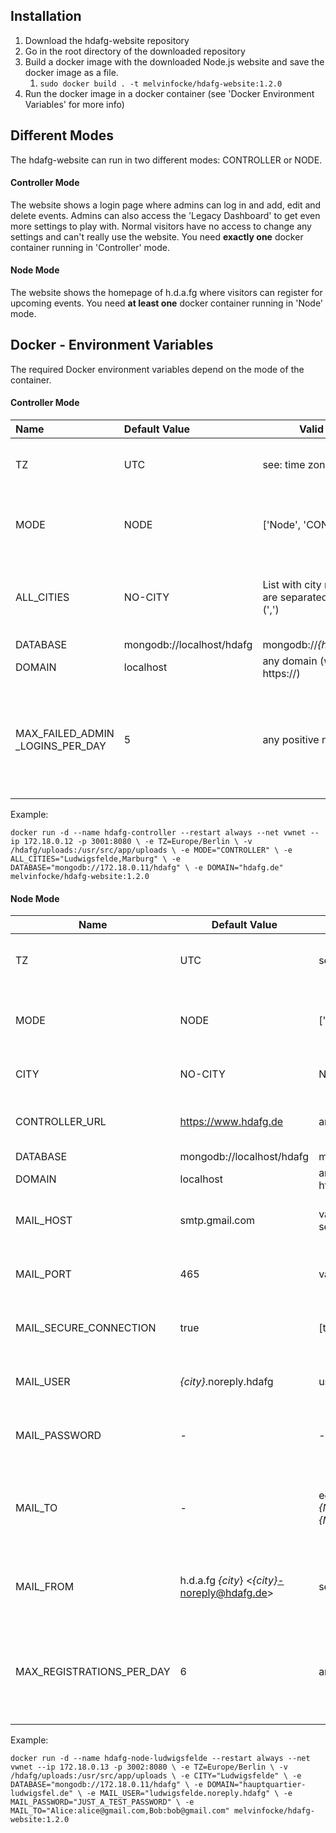 ## Installation ##

1. Download the hdafg-website repository
2. Go in the root directory of the downloaded repository
3. Build a docker image with the downloaded Node.js website and save the docker image as a file.
   1. `sudo docker build . -t melvinfocke/hdafg-website:1.2.0`
4. Run the docker image in a docker container (see 'Docker Environment Variables' for more info)



## Different Modes

The hdafg-website can run in two different modes: CONTROLLER or NODE. 

#### Controller Mode

The website shows a login page where admins can log in and add, edit and delete events. Admins can also access the 'Legacy Dashboard' to get even more settings to play with. Normal visitors have no access to change any settings and can't really use the website. You need **exactly one** docker container running in 'Controller' mode.

#### Node Mode

The website shows the homepage of h.d.a.fg where visitors can register for upcoming events. You need **at least one** docker container running in 'Node' mode.



## Docker - Environment Variables

The required Docker  environment variables depend on the mode of the container.

#### Controller Mode

| Name                                  | Default Value             | Valid Values                                             | Description                                                  |
| :------------------------------------ | :------------------------ | -------------------------------------------------------- | ------------------------------------------------------------ |
| TZ                                    | UTC                       | see: time zone code                                      | Specifies the time zone of the server                        |
| MODE                                  | NODE                      | ['Node', 'CONTROLLER']                                   | Sets the mode in which the container operates.               |
| ALL_CITIES                            | NO-CITY                   | List with city names; items are separated by comma (',') | A list of all specified cities on all containers in Node mode |
| DATABASE                              | mongodb://localhost/hdafg | mongodb://*{host}*/*{dbname}*                            | -                                                            |
| DOMAIN                                | localhost                 | any domain (without https://)                            | -                                                            |
| MAX_FAILED_ADMIN<br />_LOGINS_PER_DAY | 5                         | any positive number                                      | Specifies the maximum amount of invalid logins per IP address per 24 hours |

Example:

`docker run -d --name hdafg-controller --restart always --net vwnet --ip 172.18.0.12 -p 3001:8080 \
 -e TZ=Europe/Berlin \
 -v /hdafg/uploads:/usr/src/app/uploads \
 -e MODE="CONTROLLER" \
 -e ALL_CITIES="Ludwigsfelde,Marburg" \
 -e DATABASE="mongodb://172.18.0.11/hdafg" \
 -e DOMAIN="hdafg.de" melvinfocke/hdafg-website:1.2.0`

#### Node Mode

| Name                      | Default Value                                   | Valid Values                                      | Description                                                  |
| ------------------------- | ----------------------------------------------- | ------------------------------------------------- | ------------------------------------------------------------ |
| TZ                        | UTC                                             | see: time zone code                               | Specifies the time zone of the server                        |
| MODE                      | NODE                                            | ['Node', 'CONTROLLER']                            | Sets the mode in which the container operates.               |
| CITY                      | NO-CITY                                         | Name of a city                                    | Specifies an event location                                  |
| CONTROLLER_URL            | https://www.hdafg.de                            | any url; see: default value                       | Specifies the controller's url                               |
| DATABASE                  | mongodb://localhost/hdafg                       | mongodb://*{host}*/*{dbname}*                     | -                                                            |
| DOMAIN                    | localhost                                       | any domain (without https://)                     | -                                                            |
| MAIL_HOST                 | smtp.gmail.com                                  | valid domain of a smtp server                     | Necessary information to send mails                          |
| MAIL_PORT                 | 465                                             | valid smtp port                                   | Necessary information to send mails                          |
| MAIL_SECURE_CONNECTION    | true                                            | [true, false]                                     | Necessary information to send mails                          |
| MAIL_USER                 | *{city}*.noreply.hdafg                          | username of mail account                          | Necessary information to send mails                          |
| MAIL_PASSWORD             | -                                               | -                                                 | Necessary information to send mails                          |
| MAIL_TO                   | -                                               | eg:<br /> *{Name1}*:*{Mail1}*,*{Name2}*:*{Mail2}* | Specifies who should get a notification mail after a new registration |
| MAIL_FROM                 | h.d.a.fg *{city*} \<*{city}*-noreply@hdafg.de\> | see: default value                                | Specifies the sender's name in the 'from' field of a mail    |
| MAX_REGISTRATIONS_PER_DAY | 6                                               | any positive number                               | Specifies the maximum amount of registrations per IP address per 24 hours |

Example:

`docker run -d --name hdafg-node-ludwigsfelde --restart always --net vwnet --ip 172.18.0.13 -p 3002:8080 \
 -e TZ=Europe/Berlin \
 -v /hdafg/uploads:/usr/src/app/uploads \
 -e CITY="Ludwigsfelde" \
 -e DATABASE="mongodb://172.18.0.11/hdafg" \
 -e DOMAIN="hauptquartier-ludwigsfel.de" \
 -e MAIL_USER="ludwigsfelde.noreply.hdafg" \
 -e MAIL_PASSWORD="JUST_A_TEST_PASSWORD" \
 -e MAIL_TO="Alice:alice@gmail.com,Bob:bob@gmail.com" melvinfocke/hdafg-website:1.2.0`